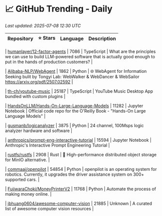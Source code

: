 # 📈 GitHub Trending - Daily

_Last updated: 2025-07-08 12:30 UTC_

| Repository | ⭐ Stars | Language | Description |
|------------|--------:|----------|-------------|

| [humanlayer/12-factor-agents](https://github.com/humanlayer/12-factor-agents) | 7086 | TypeScript | What are the principles we can use to build LLM-powered software that is actually good enough to put in the hands of production customers? |

| [Alibaba-NLP/WebAgent](https://github.com/Alibaba-NLP/WebAgent) | 1862 | Python | 🌐 WebAgent for Information Seeking bulit by Tongyi Lab: WebWalker & WebDancer & WebSailor https://arxiv.org/pdf/2507.02592 |

| [th-ch/youtube-music](https://github.com/th-ch/youtube-music) | 25187 | TypeScript | YouTube Music Desktop App bundled with custom plugins |

| [HandsOnLLM/Hands-On-Large-Language-Models](https://github.com/HandsOnLLM/Hands-On-Large-Language-Models) | 11282 | Jupyter Notebook | Official code repo for the O'Reilly Book - "Hands-On Large Language Models" |

| [gusmanb/logicanalyzer](https://github.com/gusmanb/logicanalyzer) | 3875 | Python | 24 channel, 100Msps logic analyzer hardware and software |

| [anthropics/prompt-eng-interactive-tutorial](https://github.com/anthropics/prompt-eng-interactive-tutorial) | 15594 | Jupyter Notebook | Anthropic's Interactive Prompt Engineering Tutorial |

| [rustfs/rustfs](https://github.com/rustfs/rustfs) | 2908 | Rust | 🚀 High-performance distributed object storage for MinIO alternative. |

| [commaai/openpilot](https://github.com/commaai/openpilot) | 54854 | Python | openpilot is an operating system for robotics. Currently, it upgrades the driver assistance system on 300+ supported cars. |

| [FujiwaraChoki/MoneyPrinterV2](https://github.com/FujiwaraChoki/MoneyPrinterV2) | 11768 | Python | Automate the process of making money online. |

| [jbhuang0604/awesome-computer-vision](https://github.com/jbhuang0604/awesome-computer-vision) | 21885 | Unknown | A curated list of awesome computer vision resources |
